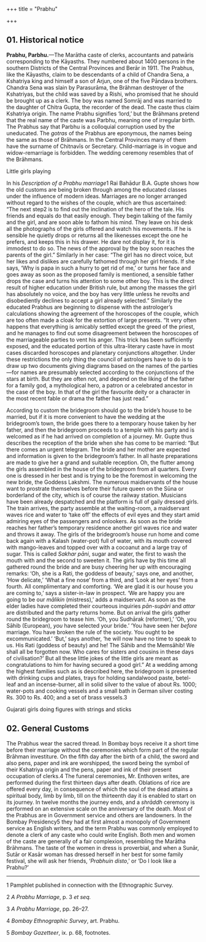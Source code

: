 +++
title = "Prabhu"

+++

## 01. Historical notice

**Prabhu, Parbhu.**—The Marātha caste of clerks, accountants and patwāris corresponding to the Kāyasths. They numbered about 1400 persons in the southern Districts of the Central Provinces and Berār in 1911. The Prabhus, like the Kāyasths, claim to be descendants of a child of Chandra Sena, a Kshatriya king and himself a son of Arjun, one of the five Pāndava brothers. Chandra Sena was slain by Parasurāma, the Brāhman destroyer of the Kshatriyas, but the child was saved by a Rishi, who promised that he should be brought up as a clerk. The boy was named Somrāj and was married to the daughter of Chitra Gupta, the recorder of the dead. The caste thus claim Kshatriya origin. The name Prabhu signifies ‘lord,’ but the Brāhmans pretend that the real name of the caste was Parbhu, meaning one of irregular birth. The Prabhus say that Parbhu is a colloquial corruption used by the uneducated. The *gotras* of the Prabhus are eponymous, the names being the same as those of Brāhmans. In the Central Provinces many of them have the surname of Chitnavīs or Secretary. Child-marriage is in vogue and widow-remarriage is forbidden. The wedding ceremony resembles that of the Brāhmans. 

Little girls playing

In his *Description of a Prabhu marriage*1 Rai Bahādur B.A. Gupte shows how the old customs are being broken through among the educated classes under the influence of modern ideas. Marriages are no longer arranged without regard to the wishes of the couple, which are thus ascertained: “The next step2 is to find out the inclination of the hero of the tale. His friends and equals do that easily enough. They begin talking of the family and the girl, and are soon able to fathom his mind. They leave on his desk all the photographs of the girls offered and watch his movements. If he is sensible he quietly drops or returns all the likenesses except the one he prefers, and keeps this in his drawer. He dare not display it, for it is immodest to do so. The news of the approval by the boy soon reaches the parents of the girl.” Similarly in her case: “The girl has no direct voice, but her likes and dislikes are carefully fathomed through her girl friends. If she says, ‘Why is papa in such a hurry to get rid of me,’ or turns her face and goes away as soon as the proposed family is mentioned, a sensible father drops the case and turns his attention to some other boy. This is the direct result of higher education under British rule, but among the masses the girl has absolutely no voice, and the boy has very little unless he revolts and disobediently declines to accept a girl already selected.” Similarly the educated Prabhus are beginning to dispense with the astrologer’s calculations showing the agreement of the horoscopes of the couple, which are too often made a cloak for the extortion of large presents. “It very often happens that everything is amicably settled except the greed of the priest, and he manages to find out some disagreement between the horoscopes of the marriageable parties to vent his anger. This trick has been sufficiently exposed, and the educated portion of this ultra-literary caste have in most cases discarded horoscopes and planetary conjunctions altogether. Under these restrictions the only thing the council of astrologers have to do is to draw up two documents giving diagrams based on the names of the parties—for names are presumably selected according to the conjunctions of the stars at birth. But they are often not, and depend on the liking of the father for a family god, a mythological hero, a patron or a celebrated ancestor in the case of the boy. In that of the girl the favourite deity or a character in the most recent fable or drama the father has just read.” 

According to custom the bridegroom should go to the bride’s house to be married, but if it is more convenient to have the wedding at the bridegroom’s town, the bride goes there to a temporary house taken by her father, and then the bridegroom proceeds to a temple with his party and is welcomed as if he had arrived on completion of a journey. Mr. Gupte thus describes the reception of the bride when she has come to be married: “But there comes an urgent telegram. The bride and her mother are expected and information is given to the bridegroom’s father. In all haste preparations are made to give her a grand and suitable reception. Oh, the flutter among the girls assembled in the house of the bridegroom from all quarters. Every one is dressed in her best and is trying to be the foremost in welcoming the new bride, the Goddess Lakshmi. The numerous maidservants of the house want to prostrate themselves before their future queen on the Sūna or borderland of the city, which is of course the railway station. Musicians have been already despatched and the platform is full of gaily dressed girls. The train arrives, the party assemble at the waiting-room, a maidservant waves rice and water to ‘take off’ the effects of evil eyes and they start amid admiring eyes of the passengers and onlookers. As soon as the bride reaches her father’s temporary residence another girl waves rice and water and throws it away. The girls of the bridegroom’s house run home and come back again with a Kalash \(water-pot\) full of water, with its mouth covered with mango-leaves and topped over with a cocoanut and a large tray of sugar. This is called *Sakhar pāni*, sugar and water, the first to wash the mouth with and the second to sweeten it. The girls have by this time all gathered round the bride and are busy cheering her up with encouraging remarks: ‘Oh, she is a Rati, the goddess of beauty,’ says one, and another, ‘How delicate,’ ‘What a fine nose’ from a third, and ‘Look at her eyes’ from a fourth. All complimentary and comforting. ‘We are glad it is our house you are coming to,’ says a sister-in-law in prospect. ‘We are happy you are going to be our *mālikin* \(mistress\),’ adds a maidservant. As soon as the elder ladies have completed their courteous inquiries *pān-supāri* and *attar* are distributed and the party returns home. But on arrival the girls gather round the bridegroom to tease him. ‘Oh, you Sudhārak \(reformer\),’ ‘Oh, you Sāhib \(European\), *you* have selected your bride.’ ‘You have seen her *before* marriage. You have broken the rule of the society. You ought to be excommunicated.’ ‘But,’ says another, ‘he will now have no time to speak to us. His Rati \(goddess of beauty\) and he\! The Sāhib and the Memsāhib\! We shall all be forgotten now. Who cares for sisters and cousins in these days of civilisation?’ But all these little jokes of the little girls are meant as congratulations to him for having secured a good girl.” At a wedding among the highest families such as is described here, the bridegroom is presented with drinking cups and plates, trays for holding sandalwood paste, betel-leaf and an incense-burner, all in solid silver to the value of about Rs. 1000; water-pots and cooking vessels and a small bath in German silver costing Rs. 300 to Rs. 400; and a set of brass vessels.3 




Gujarati girls doing figures with strings and sticks





## 02. General Customs

The Prabhus wear the sacred thread. In Bombay boys receive it a short time before their marriage without the ceremonies which form part of the regular Brāhman investiture. On the fifth day after the birth of a child, the sword and also pens, paper and ink are worshipped, the sword being the symbol of their Kshatriya origin and the pens, paper and ink of their present occupation of clerks.4 The funeral ceremonies, Mr. Enthoven writes, are performed during the first thirteen days after death. Oblations of rice are offered every day, in consequence of which the soul of the dead attains a spiritual body, limb by limb, till on the thirteenth day it is enabled to start on its journey. In twelve months the journey ends, and a *shrāddh* ceremony is performed on an extensive scale on the anniversary of the death. Most of the Prabhus are in Government service and others are landowners. In the Bombay Presidency5 they had at first almost a monopoly of Government service as English writers, and the term Prabhu was commonly employed to denote a clerk of any caste who could write English. Both men and women of the caste are generally of a fair complexion, resembling the Marātha Brāhmans. The taste of the women in dress is proverbial, and when a Sunār, Sutār or Kasār woman has dressed herself in her best for some family festival, she will ask her friends, ‘*Prabhuin disto*,’ or ‘Do I look like a Prabhu?’ 



___________________

1 Pamphlet published in connection with the Ethnographic Survey. 

2 *A Prabhu Marriage*, p. 3 *et seq.*

3 *A Prabhu Marriage*, pp. 26–27. 

4 *Bombay Ethnographic Survey*, art. Prabhu. 

5 *Bombay Gazetteer*, ix. p. 68, footnotes. 



